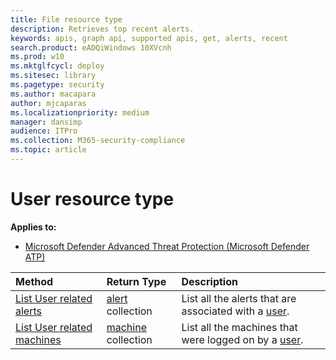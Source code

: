 ```yaml
---
title: File resource type
description: Retrieves top recent alerts.
keywords: apis, graph api, supported apis, get, alerts, recent
search.product: eADQiWindows 10XVcnh
ms.prod: w10
ms.mktglfcycl: deploy
ms.sitesec: library
ms.pagetype: security
ms.author: macapara
author: mjcaparas
ms.localizationpriority: medium
manager: dansimp
audience: ITPro
ms.collection: M365-security-compliance 
ms.topic: article
---
```


# User resource type

**Applies to:**
- [Microsoft Defender Advanced Threat Protection (Microsoft Defender ATP)](https://go.microsoft.com/fwlink/p/?linkid=2069559)

Method|Return Type |Description
:---|:---|:---
[List User related alerts](get-user-related-alerts.md) | [alert](alerts.md) collection |  List all the alerts that are associated with a [user](user.md).
[List User related machines](get-user-related-machines.md) | [machine](machine.md) collection | List all the machines that were logged on by a [user](user.md).